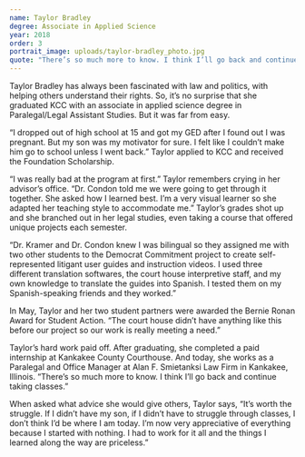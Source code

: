 ```yaml
---
name: Taylor Bradley
degree: Associate in Applied Science
year: 2018
order: 3
portrait_image: uploads/taylor-bradley_photo.jpg
quote: "There’s so much more to know. I think I’ll go back and continue taking classes."
---
```


Taylor Bradley has always been fascinated with law and politics, with helping others understand their rights. So, it’s no surprise that she graduated KCC with an associate in applied science degree in Paralegal/Legal Assistant Studies. But it was far from easy.

“I dropped out of high school at 15 and got my GED after I found out I was pregnant. But my son was my motivator for sure. I felt like I couldn’t make him go to school unless I went back.” Taylor applied to KCC and received the Foundation Scholarship.

“I was really bad at the program at first.” Taylor remembers crying in her advisor’s office. “Dr. Condon told me we were going to get through it together. She asked how I learned best. I’m a very visual learner so she adapted her teaching style to accommodate me.” Taylor’s grades shot up and she branched out in her legal studies, even taking a course that offered unique projects each semester.

“Dr. Kramer and Dr. Condon knew I was bilingual so they assigned me with two other students to the Democrat Commitment project to create self-represented litigant user guides and instruction videos. I used three different translation softwares, the court house interpretive staff, and my own knowledge to translate the guides into Spanish. I tested them on my Spanish-speaking friends and they worked.”

In May, Taylor and her two student partners were awarded the Bernie Ronan Award for Student Action. “The court house didn’t have anything like this before our project so our work is really meeting a need.”

Taylor’s hard work paid off. After graduating, she completed a paid internship at Kankakee County Courthouse. And today, she works as a Paralegal and Office Manager at Alan F. Smietanksi Law Firm in Kankakee, Illinois. “There’s so much more to know. I think I’ll go back and continue taking classes.”

When asked what advice she would give others, Taylor says, “It’s worth the struggle. If I didn’t have my son, if I didn’t have to struggle through classes, I don’t think I’d be where I am today. I’m now very appreciative of everything because I started with nothing. I had to work for it all and the things I learned along the way are priceless.”
